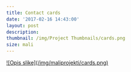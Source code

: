 ```yaml
---
title: Contact cards
date: '2017-02-16 14:43:00'
layout: post
description: 
thumbnail: /img/Project Thumbnails/cards.png
size: mali
---
```


<a href="/img/maliprojekti/cards.png" class="fluidbox">
![Opis slike](/img/maliprojekti/cards.png)
</a>

